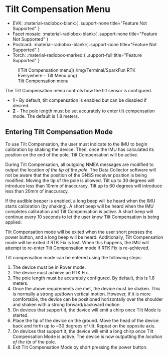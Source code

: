 # Tilt Compensation Menu

<!--
Compatibility Icons
====================================================================================

:material-radiobox-marked:{ .support-full title="Feature Supported" }
:material-radiobox-indeterminate-variant:{ .support-partial title="Feature Partially Supported" }
:material-radiobox-blank:{ .support-none title="Feature Not Supported" }
-->

<div class="grid cards fill" markdown>

- EVK: :material-radiobox-blank:{ .support-none title="Feature Not Supported" }
- Facet mosaic: :material-radiobox-blank:{ .support-none title="Feature Not Supported" }
- Postcard: :material-radiobox-blank:{ .support-none title="Feature Not Supported" }
- Torch: :material-radiobox-marked:{ .support-full title="Feature Supported" }

</div>

<figure markdown>
![Tilt Compensation menu](./img/Terminal/SparkFun RTK Everywhere - Tilt Menu.png)
<figcaption markdown>
Tilt Compensation menu
</figcaption>
</figure>

The Tilt Compensation menu controls how the tilt sensor is configured.

- **1** - By default, tilt compensation is enabled but can be disabled if desired.
- **2** - The pole length must be set accurately to enter tilt compensation mode. The default is 1.8 meters.

## Entering Tilt Compensation Mode

To use Tilt Compensation, the user must indicate to the IMU to begin calibration by shaking the device. Then, once the IMU has calculated its position on the end of the pole, Tilt Compensation will be active.

During Tilt Compensation, all outgoing NMEA messages are modified to output the location *of the tip of the pole*. The Data Collector software will not be aware that the position of the GNSS receiver position is being modified. Moving the tip of the pole is allowed. Tilt up to 30 degrees will introduce less than 10mm of inaccuracy. Tilt up to 60 degrees will introduce less than 20mm of inaccuracy.

If the audible beeper is enabled, a long beep will be heard when the IMU starts calibration (by shaking). A short beep will be heard when the IMU completes calibration and Tilt Compensation is active. A short beep will continue every 10 seconds to let the user know Tilt Compensation is being applied.

Tilt Compensation mode will be exited when the user short presses the power button, and a long beep will be heard. Additionally, Tilt Compensation mode will be exited if RTK Fix is lost. When this happens, the IMU will attempt to re-enter Tilt Compensation mode if RTK Fix is re-achieved.

Tilt compensation mode can be entered using the following steps:

1. The device must be in Rover mode.
2. The device must achieve an RTK Fix.
3. The pole length must be accurately configured. By default, this is 1.8 meters.
4. Once the above requirements are met, the device must be shaken. This is normally a strong up/down vertical motion. However, if it is more comfortable, the device can be positioned horizontally over the shoulder and shaken with a strong forward/backward motion.
5. On devices that support it, the device will emit a chirp once Tilt Mode is started.
6. Place the tip of the device on the ground. Move the head of the device back and forth up to ~30 degrees of tilt. Repeat on the opposite axis.
7. On devices that support it, the device will emit a long chirp once Tilt Compensation Mode is active. The device is now outputting the *location of the tip* of the pole.
8. Exit Tilt Compensation Mode by short pressing the power button.
